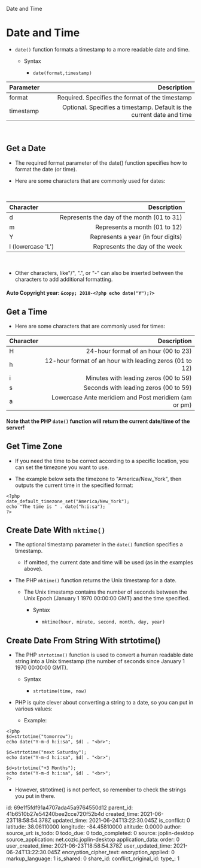 Date and Time

# Date and Time

* `date()` function formats a timestamp to a more readable date and time.

	* Syntax

		* `date(format,timestamp)`

| Parameter | Description |
| :------------- | -----------: |
| format | Required. Specifies the format of the timestamp |
| timestamp | Optional. Specifies a timestamp. Default is the current date and time |
<br />

## Get a Date

* The required format parameter of the date() function specifies how to format the date (or time).

* Here are some characters that are commonly used for dates:
<br/>

| Character | Description |
| :---- | -----------: |
| d | Represents the day of the month (01 to 31) |
| m | Represents a month (01 to 12) |
| Y | Represents a year (in four digits) |
| l (lowercase 'L') | Represents the day of the week |
<br />

* Other characters, like"/", ".", or "-" can also be inserted between the characters to add additional formatting.

#### Auto Copyright year: `&copy; 2010-<?php echo date("Y");?>`

## Get a Time

* Here are some characters that are commonly used for times:

| Character | Description |
| :---- | -----------:|
| H | 24-hour format of an hour (00 to 23) |
| h | 12-hour format of an hour with leading zeros (01 to 12) |
| i | Minutes with leading zeros (00 to 59) |
| s | Seconds with leading zeros (00 to 59) |
| a | Lowercase Ante meridiem and Post meridiem (am or pm) |

#### Note that the PHP `date()` function will return the **current** date/time of the **server**!

## Get Time Zone

* If you need the time to be correct according to a specific location, you can set the timezone you want to use.

* The example below sets the timezone to "America/New_York", then outputs the current time in the specified format:

```
<?php
date_default_timezone_set("America/New_York");
echo "The time is " . date("h:i:sa");
?>
```

## Create Date With `mktime()`

* The optional timestamp parameter in the `date()` function specifies a timestamp. 
	
	* If omitted, the current date and time will be used (as in the examples above).

* The PHP `mktime()` function returns the Unix timestamp for a date. 

	* The Unix timestamp contains the number of seconds between the Unix Epoch (January 1 1970 00:00:00 GMT) and the time specified.

		* Syntax

			* `mktime(hour, minute, second, month, day, year)`

## Create Date From String With strtotime()

* The PHP `strtotime()` function is used to convert a human readable date string into a Unix timestamp (the number of seconds since January 1 1970 00:00:00 GMT).

	* Syntax
	
		* `strtotime(time, now)`

* PHP is quite clever about converting a string to a date, so you can put in various values:

	* Example:

```
<?php
$d=strtotime("tomorrow");
echo date("Y-m-d h:i:sa", $d) . "<br>";

$d=strtotime("next Saturday");
echo date("Y-m-d h:i:sa", $d) . "<br>";

$d=strtotime("+3 Months");
echo date("Y-m-d h:i:sa", $d) . "<br>";
?>
```

* However, strtotime() is not perfect, so remember to check the strings you put in there.

id: 69e1f5fdf91a4707ada45a9764550d12
parent_id: 41b6510b27e54240bee2cce720f52b4d
created_time: 2021-06-23T18:58:54.378Z
updated_time: 2021-06-24T13:22:30.045Z
is_conflict: 0
latitude: 38.06110000
longitude: -84.45810000
altitude: 0.0000
author: 
source_url: 
is_todo: 0
todo_due: 0
todo_completed: 0
source: joplin-desktop
source_application: net.cozic.joplin-desktop
application_data: 
order: 0
user_created_time: 2021-06-23T18:58:54.378Z
user_updated_time: 2021-06-24T13:22:30.045Z
encryption_cipher_text: 
encryption_applied: 0
markup_language: 1
is_shared: 0
share_id: 
conflict_original_id: 
type_: 1